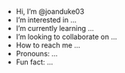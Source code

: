 - Hi, I’m @joanduke03
- I’m interested in ...
- I’m currently learning ...
- I’m looking to collaborate on ...
- How to reach me ...
- Pronouns: ...
- Fun fact: ...

<!---
joanduke03/joanduke03 is a special repository because its `README.md` (this file) appears on your GitHub profile.
You can click the Preview link to take a look at your changes.
--->
